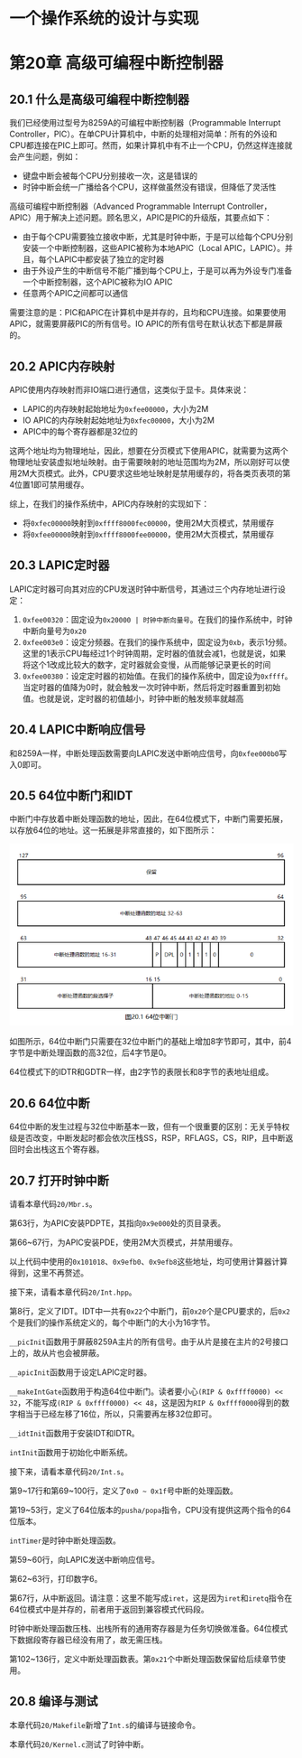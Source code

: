 # 一个操作系统的设计与实现

# 第20章 高级可编程中断控制器

## 20.1 什么是高级可编程中断控制器

我们已经使用过型号为8259A的可编程中断控制器（Programmable Interrupt Controller，PIC）。在单CPU计算机中，中断的处理相对简单：所有的外设和CPU都连接在PIC上即可。然而，如果计算机中有不止一个CPU，仍然这样连接就会产生问题，例如：

* 键盘中断会被每个CPU分别接收一次，这是错误的
* 时钟中断会统一广播给各个CPU，这样做虽然没有错误，但降低了灵活性

高级可编程中断控制器（Advanced Programmable Interrupt Controller，APIC）用于解决上述问题。顾名思义，APIC是PIC的升级版，其要点如下：

* 由于每个CPU需要独立接收中断，尤其是时钟中断，于是可以给每个CPU分别安装一个中断控制器，这些APIC被称为本地APIC（Local APIC，LAPIC）。并且，每个LAPIC中都安装了独立的定时器
* 由于外设产生的中断信号不能广播到每个CPU上，于是可以再为外设专门准备一个中断控制器，这个APIC被称为IO APIC
* 任意两个APIC之间都可以通信

需要注意的是：PIC和APIC在计算机中是并存的，且均和CPU连接。如果要使用APIC，就需要屏蔽PIC的所有信号。IO APIC的所有信号在默认状态下都是屏蔽的。

## 20.2 APIC内存映射

APIC使用内存映射而非IO端口进行通信，这类似于显卡。具体来说：

* LAPIC的内存映射起始地址为`0xfee00000`，大小为2M
* IO APIC的内存映射起始地址为`0xfec00000`，大小为2M
* APIC中的每个寄存器都是32位的

这两个地址均为物理地址，因此，想要在分页模式下使用APIC，就需要为这两个物理地址安装虚拟地址映射。由于需要映射的地址范围均为2M，所以刚好可以使用2M大页模式。此外，CPU要求这些地址映射是禁用缓存的，将各类页表项的第4位置1即可禁用缓存。

综上，在我们的操作系统中，APIC内存映射的实现如下：

* 将`0xfec00000`映射到`0xffff8000fec00000`，使用2M大页模式，禁用缓存
* 将`0xfee00000`映射到`0xffff8000fee00000`，使用2M大页模式，禁用缓存

## 20.3 LAPIC定时器

LAPIC定时器可向其对应的CPU发送时钟中断信号，其通过三个内存地址进行设定：

1. `0xfee00320`：固定设为`0x20000 | 时钟中断向量号`。在我们的操作系统中，时钟中断向量号为`0x20`
2. `0xfee003e0`：设定分频器。在我们的操作系统中，固定设为`0xb`，表示1分频。这里的1表示CPU每经过1个时钟周期，定时器的值就会减1，也就是说，如果将这个1改成比较大的数字，定时器就会变慢，从而能够记录更长的时间
3. `0xfee00380`：设定定时器的初始值。在我们的操作系统中，固定设为`0xffff`。当定时器的值降为0时，就会触发一次时钟中断，然后将定时器重置到初始值。也就是说，定时器的初值越小，时钟中断的触发频率就越高

## 20.4 LAPIC中断响应信号

和8259A一样，中断处理函数需要向LAPIC发送中断响应信号，向`0xfee000b0`写入0即可。

## 20.5 64位中断门和IDT

中断门中存放着中断处理函数的地址，因此，在64位模式下，中断门需要拓展，以存放64位的地址。这一拓展是非常直接的，如下图所示：

![](../figure/os/20.1.png)

如图所示，64位中断门只需要在32位中断门的基础上增加8字节即可，其中，前4字节是中断处理函数的高32位，后4字节是0。

64位模式下的IDTR和GDTR一样，由2字节的表限长和8字节的表地址组成。

## 20.6 64位中断

64位中断的发生过程与32位中断基本一致，但有一个很重要的区别：无关乎特权级是否改变，中断发起时都会依次压栈SS，RSP，RFLAGS，CS，RIP，且中断返回时会出栈这五个寄存器。

## 20.7 打开时钟中断

请看本章代码`20/Mbr.s`。

第63行，为APIC安装PDPTE，其指向`0x9e000`处的页目录表。

第66\~67行，为APIC安装PDE，使用2M大页模式，并禁用缓存。

以上代码中使用的`0x101018`、`0x9efb0`、`0x9efb8`这些地址，均可使用计算器计算得到，这里不再赘述。

接下来，请看本章代码`20/Int.hpp`。

第8行，定义了IDT。IDT中一共有`0x22`个中断门，前`0x20`个是CPU要求的，后`0x2`个是我们的操作系统定义的，每个中断门的大小为16字节。

`__picInit`函数用于屏蔽8259A主片的所有信号。由于从片是接在主片的2号接口上的，故从片也会被屏蔽。

`__apicInit`函数用于设定LAPIC定时器。

`__makeIntGate`函数用于构造64位中断门。读者要小心`(RIP & 0xffff0000) << 32`，不能写成`(RIP & 0xffff0000) << 48`，这是因为`RIP & 0xffff0000`得到的数字相当于已经左移了16位，所以，只需要再左移32位即可。

`__idtInit`函数用于安装IDT和IDTR。

`intInit`函数用于初始化中断系统。

接下来，请看本章代码`20/Int.s`。

第9\~17行和第69\~100行，定义了`0x0 ~ 0x1f`号中断的处理函数。

第19\~53行，定义了64位版本的`pusha/popa`指令，CPU没有提供这两个指令的64位版本。

`intTimer`是时钟中断处理函数。

第59\~60行，向LAPIC发送中断响应信号。

第62\~63行，打印数字6。

第67行，从中断返回。请注意：这里不能写成`iret`，这是因为`iret`和`iretq`指令在64位模式中是并存的，前者用于返回到兼容模式代码段。

时钟中断处理函数压栈、出栈所有的通用寄存器是为任务切换做准备。64位模式下数据段寄存器已经没有用了，故无需压栈。

第102\~136行，定义中断处理函数表。第`0x21`个中断处理函数保留给后续章节使用。

## 20.8 编译与测试

本章代码`20/Makefile`新增了`Int.s`的编译与链接命令。

本章代码`20/Kernel.c`测试了时钟中断。

